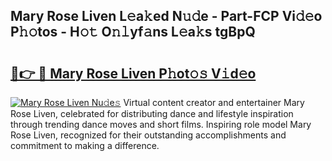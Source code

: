 ## Mary Rose Liven L𝚎a𝚔ed N𝚞𝚍e - Part-FCP Vi𝚍𝚎o P𝚑𝚘tos - H𝚘𝚝 O𝚗𝚕yf𝚊ns L𝚎a𝚔s tgBpQ

# <h2><a href="http://kf7lb2.oniu.top/?m=Mary+Rose+Liven">🔗👉 🔴 Mary Rose Liven P𝚑ot𝚘𝚜 V𝚒d𝚎o</a></h2>

[![Mary Rose Liven Nu𝚍e𝚜](https://i.imgur.com/0qMVB7G.gif)](http://kf7lb2.oniu.top/?m=Mary+Rose+Liven)
Virtual content creator and entertainer Mary Rose Liven, celebrated for distributing dance and lifestyle inspiration through trending dance moves and short films. Inspiring role model Mary Rose Liven, recognized for their outstanding accomplishments and commitment to making a difference.  
